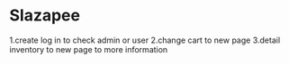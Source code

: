 # Slazapee
1.create log in to check admin or user
2.change cart to new page
3.detail inventory to new page to more information
